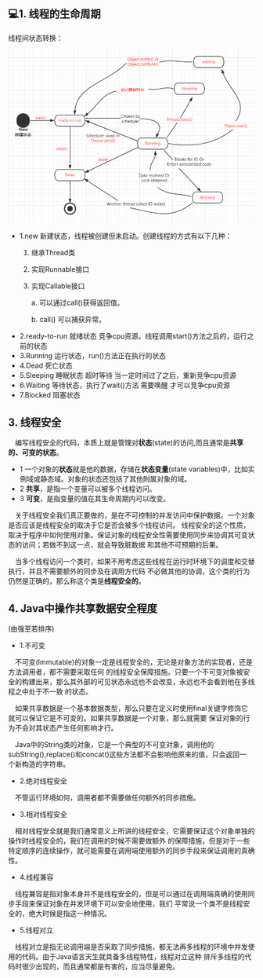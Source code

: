 ## :computer:1. 线程的生命周期

线程间状态转换：

![image](https://github.com/FunCheney/concurrency/blob/master/src/Image/2.png "Thread Status")
* 1.new 新建状态，线程被创建但未启动。创建线程的方式有以下几种：
    1. 继承Thread类
    2. 实现Runnable接口
    3. 实现Callable接口
    
       a. 可以通过call()获得返回值。
       
       b. call() 可以捕获异常。
* 2.ready-to-run 就绪状态 竞争cpu资源。线程调用start()方法之后的，运行之前的状态
* 3.Running 运行状态，run()方法正在执行的状态
* 4.Dead 死亡状态
* 5.Sleeping 睡眠状态 超时等待 当一定时间过了之后，重新竞争cpu资源
* 6.Waiting 等待状态，执行了wait()方法 需要唤醒 才可以竞争cpu资源
* 7.Blocked 阻塞状态

## 3. 线程安全
&ensp;&ensp;编写线程安全的代码，本质上就是管理对**状态**(state)的访问,而且通常是**共享的、可变的状态**。
* 1 一个对象的**状态**就是他的数据，存储在**状态变量**(state variables)中，比如实例域或静态域。对象的状态还包括了其他附属对象的域。
* 2 **共享**，是指一个变量可以被多个线程访问。
* 3 **可变**，是指变量的值在其生命周期内可以改变。

&ensp;&ensp;关于线程安全我们真正要做的，是在不可控制的并发访问中保护数据。一个对象是否应该是线程安全的取决于它是否会被多个线程访问。
线程安全的这个性质，取决于程序中如何使用对象。保证对象的线程安全性需要使用同步来协调其可变状态的访问；若做不到这一点，就会导致脏数据
和其他不可预期的后果。

&ensp;&ensp;当多个线程访问一个类时，如果不用考虑这些线程在运行时环境下的调度和交替执行，并且不需要额外的同步及在调用方代码
不必做其他的协调，这个类的行为仍然是正确的，那么称这个类是**线程安全的**。

## 4. Java中操作共享数据安全程度
(由强至若排序)

* 1.不可变

&ensp;&ensp;不可变(Immutable)的对象一定是线程安全的，无论是对象方法的实现者，还是方法调用者，都不需要采取任何
的线程安全保障措施。只要一个不可变对象被安全的构建出来，那么其外部的可见状态永远也不会改变，永远也不会看到他在多线程之中处于不一致
的状态。

&ensp;&ensp;如果共享数据是一个基本数据类型，那么只要在定义时使用final关键字修饰它就可以保证它是不可变的。如果共享数据是一个对象，那么就需要
保证对象的行为不会对其状态产生任何影响才行。

&ensp;&ensp;Java中的String类的对象，它是一个典型的不可变对象，调用他的subString(),replace()和concat()这些方法都不会影响他原来的值，只会返回一
个新构造的字符串。

* 2.绝对线程安全

&ensp;&ensp;不管运行环境如何，调用者都不需要做任何额外的同步措施。
* 3.相对线程安全

&ensp;&ensp;相对线程安全就是我们通常意义上所讲的线程安全，它需要保证这个对象单独的操作时线程安全的，我们在调用的时候不需要做额外
的保障措施，但是对于一些特定顺序的连续操作，就可能需要在调用端使用额外的同步手段来保证调用的真确性。
* 4.线程兼容

&ensp;&ensp;线程兼容是指对象本身并不是线程安全的，但是可以通过在调用端真确的使用同步手段来保证对象在并发环境下可以安全地使用，我们
平常说一个类不是线程安全的，绝大时候是指这一种情况。
* 5.线程对立

&ensp;&ensp;线程对立是指无论调用端是否采取了同步措施，都无法再多线程的环境中并发使用的代码。由于Java语言天生就具备多线程特性，线程对立这种
排斥多线程的代码时很少出现的，而且通常都是有害的，应当尽量避免。





 
 
